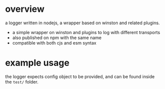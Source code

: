 # overview

a logger written in nodejs, a wrapper based on winston and related plugins.

- a simple wrapper on winston and plugins to log with different transports
- also published on npm with the same name
- compatible with both cjs and esm syntax

# example usage

the logger expects config object to be provided, and can be found inside the `test/` folder.


